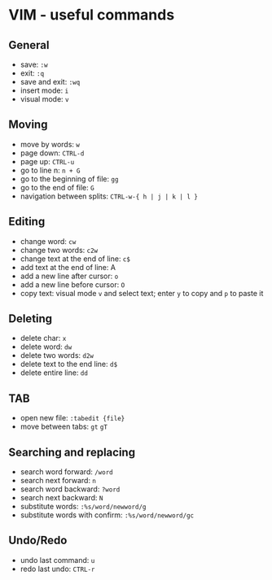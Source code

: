 VIM - useful commands
=====================

General
-------

* save: ` :w `
* exit: ` :q `
* save and exit: ` :wq `
* insert mode: `i`
* visual mode: `v`

Moving
------

* move by words: `w`
* page down: `CTRL-d`
* page up: `CTRL-u`
* go to line n: `n + G`
* go to the beginning of file: `gg`
* go to the end of file: `G`
* navigation between splits: `CTRL-w-{ h | j | k | l }`

Editing
-------

* change word: `cw`
* change two words: `c2w`
* change text at the end of line: `c$`
* add text at the end of line: A
* add a new line after cursor: `o`
* add a new line before cursor: `O`
* copy text: visual mode `v` and select text; enter `y` to copy and `p` to paste it

Deleting
--------

* delete char: `x`
* delete word: `dw`
* delete two words: `d2w`
* delete text to the end line: `d$`
* delete entire line: `dd`

TAB
---

* open new file: `:tabedit {file}`
* move between tabs: `gt` `gT`


Searching and replacing
-----------------------

* search word forward: `/word`
* search next forward: `n`
* search word backward: `?word`
* search next backward: `N`
* substitute words: `:%s/word/newword/g`
* substitute words with confirm: `:%s/word/newword/gc`

Undo/Redo
---------

* undo last command: `u`
* redo last undo: `CTRL-r`
